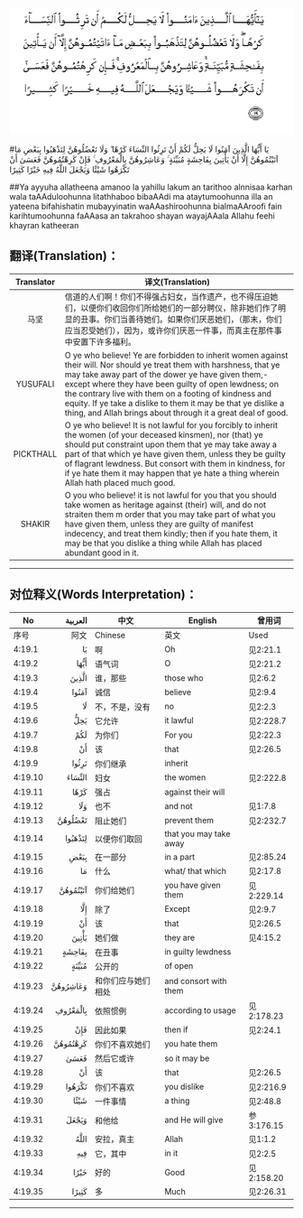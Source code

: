 ![004:019](images/004_019.gif)

#يَا أَيُّهَا الَّذِينَ آمَنُوا لَا يَحِلُّ لَكُمْ أَنْ تَرِثُوا النِّسَاءَ كَرْهًا ۖ وَلَا تَعْضُلُوهُنَّ لِتَذْهَبُوا بِبَعْضِ مَا آتَيْتُمُوهُنَّ إِلَّا أَنْ يَأْتِينَ بِفَاحِشَةٍ مُبَيِّنَةٍ ۚ وَعَاشِرُوهُنَّ بِالْمَعْرُوفِ ۚ فَإِنْ كَرِهْتُمُوهُنَّ فَعَسَىٰ أَنْ تَكْرَهُوا شَيْئًا وَيَجْعَلَ اللَّهُ فِيهِ خَيْرًا كَثِيرًا 

##Ya ayyuha allatheena amanoo la yahillu lakum an tarithoo alnnisaa karhan wala taAAduloohunna litathhaboo bibaAAdi ma ataytumoohunna illa an yateena bifahishatin mubayyinatin waAAashiroohunna bialmaAAroofi fain karihtumoohunna faAAasa an takrahoo shayan wayajAAala Allahu feehi khayran katheeran 

## 翻译(Translation)：

| Translator | 译文(Translation)                                            |
| :--------: | ------------------------------------------------------------ |
|    马坚    | 信道的人们啊！你们不得强占妇女，当作遗产，也不得压迫她们，以便你们收回你们所给她们的一部分聘仪，除非她们作了明显的丑事。你们当善待她们。如果你们厌恶她们，（那末，你们应当忍受她们），因为，或许你们厌恶一件事，而真主在那件事中安置下许多福利。 |
|  YUSUFALI  | O ye who believe! Ye are forbidden to inherit women against their will. Nor should ye treat them with harshness, that ye may take away part of the dower ye have given them,-except where they have been guilty of open lewdness; on the contrary live with them on a footing of kindness and equity. If ye take a dislike to them it may be that ye dislike a thing, and Allah brings about through it a great deal of good. |
| PICKTHALL  | O ye who believe! It is not lawful for you forcibly to inherit the women (of your deceased kinsmen), nor (that) ye should put constraint upon them that ye may take away a part of that which ye have given them, unless they be guilty of flagrant lewdness. But consort with them in kindness, for if ye hate them it may happen that ye hate a thing wherein Allah hath placed much good. |
|   SHAKIR   | O you who believe! it is not lawful for you that you should take women as heritage against (their) will, and do not straiten them m order that you may take part of what you have given them, unless they are guilty of manifest indecency, and treat them kindly; then if you hate them, it may be that you dislike a thing while Allah has placed abundant good in it. |

---

## 对位释义(Words Interpretation)：

| No   | العربية | 中文    | English | 曾用词 |
| ---- | ------: | ------- | ------- | ------ |
| 序号 |    阿文 | Chinese | 英文    | Used   |
| 4:19.1  | يَا       | 啊                 | Oh                     | 见2:21.1   |
| 4:19.2  | أَيُّهَا     | 语气词             | O                      | 见2:21.2   |
| 4:19.3  | الَّذِينَ    | 谁，那些           | those who              | 见2:6.2    |
| 4:19.4  | آمَنُوا    | 诚信               | believe                | 见2:9.4    |
| 4:19.5  | لَا       | 不，不是，没有     | no                     | 见2:2.3    |
| 4:19.6  | يَحِلُّ      | 它允许             | it lawful              | 见2:228.7  |
| 4:19.7  | لَكُمْ      | 为你们             | For you                | 见2:22.3   |
| 4:19.8  | أَنْ       | 该                 | that                   | 见2:26.5   |
| 4:19.9  | تَرِثُوا    | 你们继承           | inherit                |            |
| 4:19.10 | النِّسَاءَ   | 妇女               | the women              | 见2:222.8  |
| 4:19.11 | كَرْهًا     | 强占               | against their will     |            |
| 4:19.12 | وَلَا      | 也不               | and not                | 见1:7.8    |
| 4:19.13 | تَعْضُلُوهُنَّ  | 阻止她们           | prevent them           | 见2:232.7  |
| 4:19.14 | لِتَذْهَبُوا  | 以便你们取回       | that you may take away |            |
| 4:19.15 | بِبَعْضِ     | 在一部分           | in a part              | 见2:85.24  |
| 4:19.16 | مَا       | 什么               | what/ that which       | 见2:17.8   |
| 4:19.17 | آتَيْتُمُوهُنَّ | 你们给她们         | you have given them    | 见2:229.14 |
| 4:19.18 | إِلَّا      | 除了               | Except                 | 见2:9.7    |
| 4:19.19 | أَنْ       | 该                 | that                   | 见2:26.5   |
| 4:19.20 | يَأْتِينَ    | 她们做             | they are               | 见4:15.2   |
| 4:19.21 | بِفَاحِشَةٍ   | 在丑事             | in guilty lewdness     |            |
| 4:19.22 | مُبَيِّنَةٍ    | 公开的             | of open                |            |
| 4:19.23 | وَعَاشِرُوهُنَّ | 和你们应与她们相处 | and consort with them  |            |
| 4:19.24 | بِالْمَعْرُوفِ | 依照惯例           | according to usage     | 见2:178.23 |
| 4:19.25 | فَإِنْ      | 因此如果           | then if                | 见2:24.1   |
| 4:19.26 | كَرِهْتُمُوهُنَّ | 你们不喜欢她们     | you hate them          |            |
| 4:19.27 | فَعَسَىٰ     | 然后它或许         | so it may be           |            |
| 4:19.28 | أَنْ       | 该                 | that                   | 见2:26.5   |
| 4:19.29 | تَكْرَهُوا   | 你们不喜欢         | you dislike            | 见2:216.9  |
| 4:19.30 | شَيْئًا     | 一件事情           | a thing                | 见2:48.8   |
| 4:19.31 | وَيَجْعَلَ    | 和他给             | and He will give       | 参3:176.15 |
| 4:19.32 | اللَّهُ     | 安拉，真主         | Allah                  | 见1:1.2    |
| 4:19.33 | فِيهِ      | 它，其中           | in it                  | 见2:2.5    |
| 4:19.34 | خَيْرًا     | 好的               | Good                   | 见2:158.20 |
| 4:19.35 | كَثِيرًا    | 多                 | Much                   | 见2:26.31  |

---
